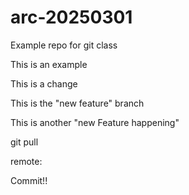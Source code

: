 # arc-20250301
Example repo for git class

This is an example


This is a change


This is the "new feature" branch

This is another "new Feature happening"

git pull

remote: 

Commit!!
